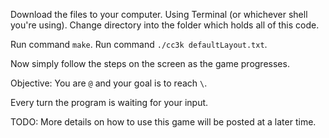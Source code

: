 Download the files to your computer. Using Terminal (or whichever shell you're using). Change directory into the folder which holds all of this code. 

Run command `make`.
Run command `./cc3k defaultLayout.txt`.

Now simply follow the steps on the screen as the game progresses.

Objective: You are `@` and your goal is to reach `\`.

Every turn the program is waiting for your input.

TODO: More details on how to use this game will be posted at a later time.
